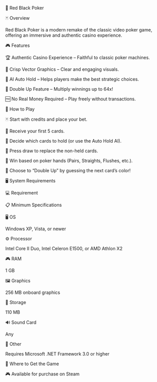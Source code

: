 🎲 Red Black Poker

🃏 Overview

Red Black Poker is a modern remake of the classic video poker game, offering an immersive and authentic casino experience.

🎮 Features

🏆 Authentic Casino Experience – Faithful to classic poker machines.

🎨 Crisp Vector Graphics – Clear and engaging visuals.

🤖 AI Auto Hold – Helps players make the best strategic choices.

🔄 Double Up Feature – Multiply winnings up to 64x!

🆓 No Real Money Required – Play freely without transactions.

📌 How to Play

🃏 Start with credits and place your bet.

🎴 Receive your first 5 cards.

🤔 Decide which cards to hold (or use the Auto Hold AI).

🔄 Press draw to replace the non-held cards.

🎯 Win based on poker hands (Pairs, Straights, Flushes, etc.).

🎰 Choose to “Double Up” by guessing the next card’s color!

🖥 System Requirements

💻 Requirement

📋 Minimum Specifications

🖥 OS

Windows XP, Vista, or newer

⚙ Processor

Intel Core II Duo, Intel Celeron E1500, or AMD Athlon X2

🎮 RAM

1 GB

🖼 Graphics

256 MB onboard graphics

💾 Storage

110 MB

🔊 Sound Card

Any

🔧 Other

Requires Microsoft .NET Framework 3.0 or higher

🔗 Where to Get the Game

🎮 Available for purchase on Steam

